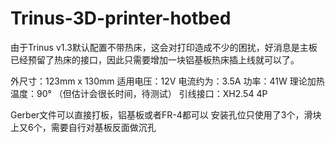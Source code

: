 # Trinus-3D-printer-hotbed

由于Trinus v1.3默认配置不带热床，这会对打印造成不少的困扰，好消息是主板已经预留了热床的接口，因此只需要增加一块铝基板热床插上线就可以了。

外尺寸：123mm x 130mm
适用电压：12V
电流约为：3.5A
功率：41W
理论加热温度：90° （但估计会很长时间，待测试）
引线接口：XH2.54 4P

Gerber文件可以直接打板，铝基板或者FR-4都可以
安装孔位只使用了3个，滑块上又6个，需要自行对基板反面做沉孔
